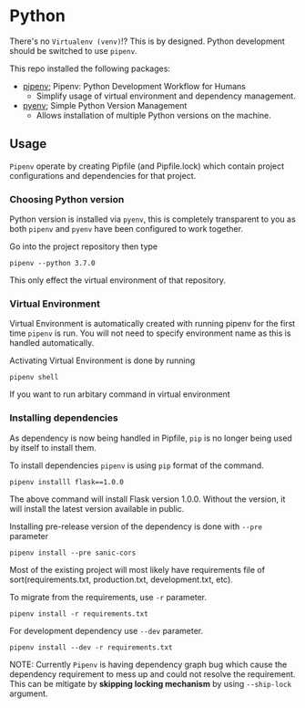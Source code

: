 # Python

There's no `Virtualenv (venv)`!? This is by designed. Python development should be switched to use `pipenv`. 

This repo installed the following packages:

- [pipenv](https://pipenv.readthedocs.io/en/latest/); Pipenv: Python Development Workflow for Humans
    - Simplify usage of virtual environment and dependency management.
- [pyenv](https://github.com/pyenv/pyenv); Simple Python Version Management
    - Allows installation of multiple Python versions on the machine.

## Usage

`Pipenv` operate by creating Pipfile (and Pipfile.lock) which contain project configurations and dependencies for that project.

### Choosing Python version

Python version is installed via `pyenv`, this is completely transparent to you as both `pipenv` and `pyenv` have been configured to work together.

Go into the project repository then type

```
pipenv --python 3.7.0
```

This only effect the virtual environment of that repository.

### Virtual Environment

Virtual Environment is automatically created with running pipenv for the first time `pipenv` is run. You will not need to specify environment name as this is handled automatically.

Activating Virtual Environment is done by running

```
pipenv shell
```

If you want to run arbitary command in virtual environment

### Installing dependencies

As dependency is now being handled in Pipfile, `pip` is no longer being used by itself to install them.

To install dependencies `pipenv` is using `pip` format of the command.

```
pipenv installl flask==1.0.0
```

The above command will install Flask version 1.0.0. Without the version, it will install the latest version available in public.

Installing pre-release version of the dependency is done with `--pre` parameter

```
pipenv install --pre sanic-cors
```

Most of the existing project will most likely have requirements file of sort(requirements.txt, production.txt, development.txt, etc). 

To migrate from the requirements, use `-r` parameter.

```
pipenv install -r requirements.txt
```

For development dependency use `--dev` parameter.

```
pipenv install --dev -r requirements.txt
```

NOTE: Currently `Pipenv` is having dependency graph bug which cause the dependency requirement to mess up and could not resolve the requirement. This can be mitigate by **skipping locking mechanism** by using `--ship-lock` argument.